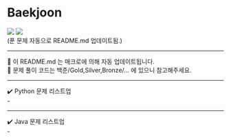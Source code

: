 # Baekjoon
<img src="https://img.shields.io/badge/python-3776AB?style=flat&logo=python&logoColor=white"> <img src="https://img.shields.io/badge/-JAVA-007396?style=flat&logo=OpenJDK&logoColor=white">   
(푼 문제 자동으로 README.md 업데이트됨.)   
   

--- 
 🐥 이 README.md 는 매크로에 의해 자동 업데이트됩니다.     
 🐣 문제 풀이 코드는 백준/Gold,Silver,Bronze/... 에 있으니 참고해주세요.   
 
 --- 
  ✔️ Python 문제 리스트업   
    -    
    
--- 
    
 ✔️ Java 문제 리스트업   
    - 

